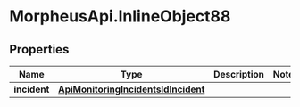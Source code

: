 # MorpheusApi.InlineObject88

## Properties

Name | Type | Description | Notes
------------ | ------------- | ------------- | -------------
**incident** | [**ApiMonitoringIncidentsIdIncident**](ApiMonitoringIncidentsIdIncident.md) |  | 


